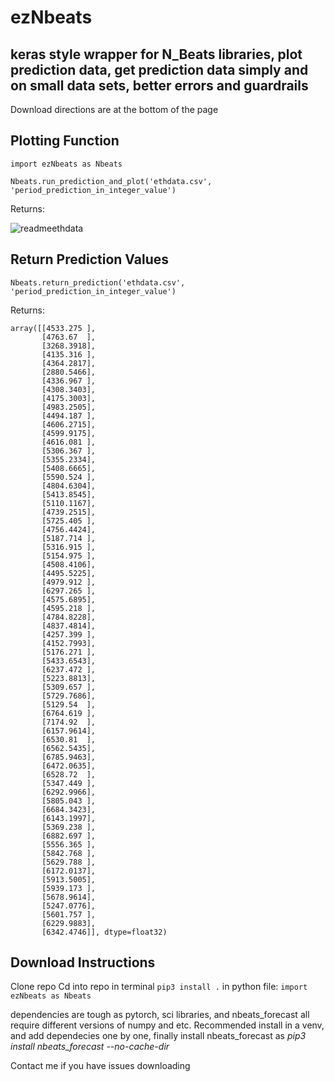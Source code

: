 # ezNbeats
## keras style wrapper for N_Beats libraries, plot prediction data, get prediction data simply and on small data sets, better errors and guardrails

Download directions are at the bottom of the page

## Plotting Function

```
import ezNbeats as Nbeats

Nbeats.run_prediction_and_plot('ethdata.csv', 'period_prediction_in_integer_value')

```

Returns:

![readmeethdata](https://user-images.githubusercontent.com/61128114/163050549-daa91a46-4953-4a3d-8fc1-8f89034ce7fc.png)


## Return Prediction Values

```
Nbeats.return_prediction('ethdata.csv', 'period_prediction_in_integer_value')
```

Returns:

```
array([[4533.275 ],
       [4763.67  ],
       [3268.3918],
       [4135.316 ],
       [4364.2817],
       [2880.5466],
       [4336.967 ],
       [4308.3403],
       [4175.3003],
       [4983.2505],
       [4494.187 ],
       [4606.2715],
       [4599.9175],
       [4616.081 ],
       [5306.367 ],
       [5355.2334],
       [5408.6665],
       [5590.524 ],
       [4804.6304],
       [5413.8545],
       [5110.1167],
       [4739.2515],
       [5725.405 ],
       [4756.4424],
       [5187.714 ],
       [5316.915 ],
       [5154.975 ],
       [4508.4106],
       [4495.5225],
       [4979.912 ],
       [6297.265 ],
       [4575.6895],
       [4595.218 ],
       [4784.8228],
       [4837.4814],
       [4257.399 ],
       [4152.7993],
       [5176.271 ],
       [5433.6543],
       [6237.472 ],
       [5223.8813],
       [5309.657 ],
       [5729.7686],
       [5129.54  ],
       [6764.619 ],
       [7174.92  ],
       [6157.9614],
       [6530.81  ],
       [6562.5435],
       [6785.9463],
       [6472.0635],
       [6528.72  ],
       [5347.449 ],
       [6292.9966],
       [5805.043 ],
       [6684.3423],
       [6143.1997],
       [5369.238 ],
       [6882.697 ],
       [5556.365 ],
       [5842.768 ],
       [5629.788 ],
       [6172.0137],
       [5913.5005],
       [5939.173 ],
       [5678.9614],
       [5247.0776],
       [5601.757 ],
       [6229.9883],
       [6342.4746]], dtype=float32)
```


## Download Instructions

Clone repo
Cd into repo in terminal
`pip3 install .`
in python file:
`import ezNbeats as Nbeats`

dependencies are tough as pytorch, sci libraries, and nbeats_forecast all require different versions of numpy and etc. Recommended install in a venv, and add dependecies one by one, finally install nbeats_forecast as *pip3 install nbeats_forecast --no-cache-dir*

Contact me if you have issues downloading